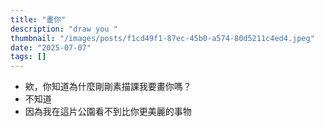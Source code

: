 ```yaml
---
title: "畫你"
description: "draw you "
thumbnail: "/images/posts/f1cd49f1-87ec-45b0-a574-80d5211c4ed4.jpeg"
date: "2025-07-07"
tags: []
---
```

- 欸，你知道為什麼剛剛素描課我要畫你嗎？
- 不知道
- 因為我在這片公園看不到比你更美麗的事物
